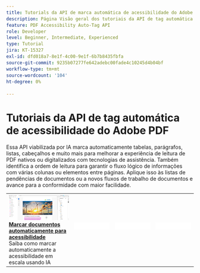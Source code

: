 ```yaml
---
title: Tutorials da API de marca automática de acessibilidade do Adobe PDF
description: Página Visão geral dos tutoriais da API de tag automática de acessibilidade de Adobe
feature: PDF Accessibility Auto-Tag API
role: Developer
level: Beginner, Intermediate, Experienced
type: Tutorial
jira: KT-15327
exl-id: dfd018a7-8e1f-4c00-9e1f-6b7b8435fbfa
source-git-commit: 9235b07277fe642adebc00fade4c10245d4b04bf
workflow-type: tm+mt
source-wordcount: '104'
ht-degree: 0%

---
```


# Tutoriais da API de tag automática de acessibilidade do Adobe PDF

Essa API viabilizada por IA marca automaticamente tabelas, parágrafos, listas, cabeçalhos e muito mais para melhorar a experiência de leitura de PDF nativos ou digitalizados com tecnologias de assistência. Também identifica a ordem de leitura para garantir o fluxo lógico de informações com várias colunas ou elementos entre páginas. Aplique isso às listas de pendências de documentos ou a novos fluxos de trabalho de documentos e avance para a conformidade com maior facilidade.

<table style="table-layout:fixed">
<tr>
  <td>
    <a href="automatically-add-tags.md">
      <img alt="Marcar documentos automaticamente para fins de acessibilidade" src="assets/auto-tag-accessibility.png" />
    </a>
    <div>
      <a href="automatically-add-tags.md"><strong>Marcar documentos automaticamente para acessibilidade</strong></a>
      </div>
      Saiba como marcar automaticamente a acessibilidade em escala usando IA
      <br>
  </td>
 <td>
       <img alt="Espaçador" src="../assets/WhiteBanner_Placeholder.png">
       <div>
       <br>
 </td>
 <td>
       <img alt="Espaçador" src="../assets/WhiteBanner_Placeholder.png">
       <div>
       <br>
 </td>
 <td>
       <img alt="Espaçador" src="../assets/WhiteBanner_Placeholder.png">
       <div>
       <br>
 </td>
</tr>
</table>